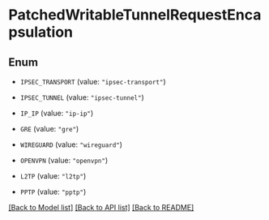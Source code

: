 # PatchedWritableTunnelRequestEncapsulation

## Enum


* `IPSEC_TRANSPORT` (value: `"ipsec-transport"`)

* `IPSEC_TUNNEL` (value: `"ipsec-tunnel"`)

* `IP_IP` (value: `"ip-ip"`)

* `GRE` (value: `"gre"`)

* `WIREGUARD` (value: `"wireguard"`)

* `OPENVPN` (value: `"openvpn"`)

* `L2TP` (value: `"l2tp"`)

* `PPTP` (value: `"pptp"`)


[[Back to Model list]](../README.md#documentation-for-models) [[Back to API list]](../README.md#documentation-for-api-endpoints) [[Back to README]](../README.md)


